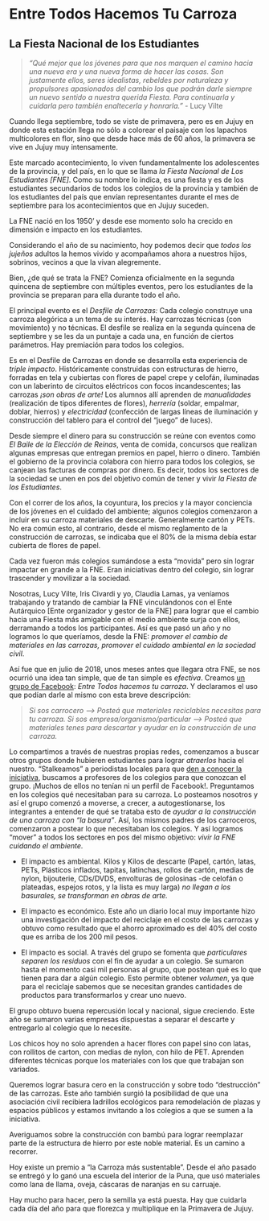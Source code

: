 # Entre Todos Hacemos Tu Carroza

## La Fiesta Nacional de los Estudiantes

> *“Qué mejor que los jóvenes para que nos marquen el camino hacia una nueva era y una nueva forma de hacer las cosas. Son justamente ellos, seres idealistas, rebeldes por naturaleza y propulsores apasionados del cambio los que podrán darle siempre un nuevo sentido a nuestra querida Fiesta. Para continuarla y cuidarla pero también enaltecerla y honrarla.” -* Lucy Vilte

Cuando llega septiembre, todo se viste de primavera, pero es en Jujuy en donde esta estación llega no sólo a colorear el paisaje con los lapachos multicolores en flor, sino que desde hace más de 60 años, la primavera se vive en Jujuy muy intensamente.

Este marcado acontecimiento, lo viven fundamentalmente los adolescentes de la provincia, y del país, en lo que se llama *la Fiesta Nacional de Los Estudiantes [FNE]*. Como su nombre lo indica, es una fiesta y es de los estudiantes secundarios de todos los colegios de la provincia y también de los estudiantes del país que envían representantes durante el mes de septiembre para los acontecimientos que en Jujuy suceden.

La FNE nació en los 1950’ y desde ese momento solo ha crecido en dimensión e impacto en los estudiantes.

Considerando el año de su nacimiento, hoy podemos decir que *todos los jujeños* adultos la hemos vivido y acompañamos ahora a nuestros hijos, sobrinos, vecinos a que la vivan alegremente.

Bien, ¿de qué se trata la FNE? Comienza oficialmente en la segunda quincena de septiembre con múltiples eventos, pero los estudiantes de la provincia se preparan para ella durante todo el año.

El principal evento es el *Desfile de Carrozas:* Cada colegio construye una carroza alegórica a un tema de su interés. Hay carrozas técnicas (con movimiento) y no técnicas. El desfile se realiza en la segunda quincena de septiembre y se les da un puntaje a cada una, en función de ciertos parámetros. Hay premiación para todos los colegios.

Es en el Desfile de Carrozas en donde se desarrolla esta experiencia de *triple impacto*. Históricamente construidas con estructuras de hierro, forradas en tela y cubiertas con flores de papel crepe y celofán, iluminadas con un laberinto de circuitos eléctricos con focos incandescentes; las carrozas *¡son obras de arte!* Los alumnos allí aprenden de *manualidades* (realización de tipos diferentes de flores), *herrería* (soldar, empalmar, doblar, hierros) y *electricidad* (confección de largas líneas de iluminación y construcción del tablero para el control del “juego” de luces).

Desde siempre el dinero para su construcción se reúne con eventos como *El Baile de la Elección de Reinas*, venta de comida, concursos que realizan algunas empresas que entregan premios en papel, hierro o dinero. También el gobierno de la provincia colabora con hierro para todos los colegios, se canjean las facturas de compras por dinero. Es decir, todos los sectores de la sociedad se unen en pos del objetivo común de tener y vivir *la Fiesta de los Estudiantes*.

Con el correr de los años, la coyuntura, los precios y la mayor conciencia de los jóvenes en el cuidado del ambiente; algunos colegios comenzaron a incluir en su carroza materiales de descarte. Generalmente cartón y PETs. No era común esto, al contrario, desde el mismo reglamento de la construcción de carrozas, se indicaba que el 80% de la misma debía estar cubierta de flores de papel.

Cada vez fueron más colegios sumándose a esta “movida” pero sin lograr impactar en grande a la FNE. Eran iniciativas dentro del colegio, sin lograr trascender y movilizar a la sociedad.

Nosotras, Lucy Vilte, Iris Civardi y yo, Claudia Lamas, ya veníamos trabajando y tratando de cambiar la FNE vinculándonos con el Ente Autárquico [Ente organizador y gestor de la FNE] para lograr que el cambio hacia una Fiesta más amigable con el medio ambiente surja con ellos, derramando a todos los participantes. Así es que pasó un año y no logramos lo que queríamos, desde la FNE: *promover el cambio de materiales en las carrozas, promover el cuidado ambiental en la sociedad civil*.

Así fue que en julio de 2018, unos meses antes que llegara otra FNE, se nos ocurrió una idea tan simple, que de tan simple es *efectiva*. Creamos [un grupo de Facebook](https://www.facebook.com/groups/234634360665192/): *Entre Todos hacemos tu carroza*. Y declaramos el uso que podían darle al mismo con esta breve descripción:

> *Si sos carrocero --&gt; Posteá que materiales reciclables *necesitas* para tu carroza.*
> *Si sos empresa/organismo/particular --&gt; Posteá que materiales *tenes* para descartar y ayudar en la construcción de una carroza.*

Lo compartimos a través de nuestras propias redes, comenzamos a buscar otros grupos donde hubieren estudiantes para lograr *atraerlos* hacia el nuestro. “Stalkeamos” a periodistas locales para que [den a conocer la iniciativa](https://www.eltribuno.com/jujuy/nota/2018-8-12-20-14-0-impulsan-el-uso-de-reciclado-en-carrozas), buscamos a profesores de los colegios para que conozcan el grupo. ¡Muchos de ellos no tenían ni un perfil de Facebook!. Preguntamos en los colegios qué necesitaban para su carroza. Lo posteamos nosotros y así el grupo comenzó a moverse, a crecer, a autogestionarse, los integrantes a entender de qué se trataba esto de *ayudar a la construcción de una carroza con “la basura”*. Así, los mismos padres de los carroceros, comenzaron a postear lo que necesitaban los colegios. Y así logramos “mover” a todos los sectores en pos del mismo objetivo: *vivir la FNE cuidando el ambiente.*

+ El impacto es ambiental. Kilos y Kilos de descarte (Papel, cartón, latas, PETs, Plásticos inflados, tapitas, latinchas, rollos de cartón, medias de nylon, bijouterie, CDs/DVDS, envolturas de golosinas -de celofán o plateadas, espejos rotos, y la lista es muy larga) *no llegan a los basurales, se transforman en obras de arte.*

+ El impacto es económico. Este año un diario local muy importante hizo una investigación del impacto del reciclaje en el costo de las carrozas y obtuvo como resultado que el ahorro aproximado es del 40% del costo que es arriba de los 200 mil pesos.

+ El impacto es social. A través del grupo se fomenta que *particulares separen los residuos* con el fin de ayudar a un colegio. Se sumaron hasta el momento casi mil personas al grupo, que postean qué es lo que tienen para dar a algún colegio. Esto permite obtener *volumen*, ya que para el reciclaje sabemos que se necesitan grandes cantidades de productos para transformarlos y crear uno nuevo.

El grupo obtuvo buena repercusión local y nacional, sigue creciendo. Este año se sumaron varias empresas dispuestas a separar el descarte y entregarlo al colegio que lo necesite.

Los chicos hoy no solo aprenden a hacer flores con papel sino con latas, con rollitos de carton, con medias de nylon, con hilo de PET. Aprenden diferentes técnicas porque los materiales con los que que trabajan son variados.

Queremos lograr basura cero en la construcción y sobre todo “destrucción” de las carrozas. Este año también surgió la posibilidad de que una asociación civil recibiera ladrillos ecológicos para remodelación de plazas y espacios públicos y estamos invitando a los colegios a que se sumen a la iniciativa.

Averiguamos sobre la construcción con bambú para lograr reemplazar parte de la estructura de hierro por este noble material. Es un camino a recorrer.

Hoy existe un premio a “la Carroza más sustentable”. Desde el año pasado se entregó y lo ganó una escuela del interior de la Puna, que usó materiales como lana de llama, oveja, cáscaras de naranjas en su carruaje.

Hay mucho para hacer, pero la semilla ya está puesta. Hay que cuidarla cada día del año para que florezca y multiplique en la Primavera de Jujuy.
